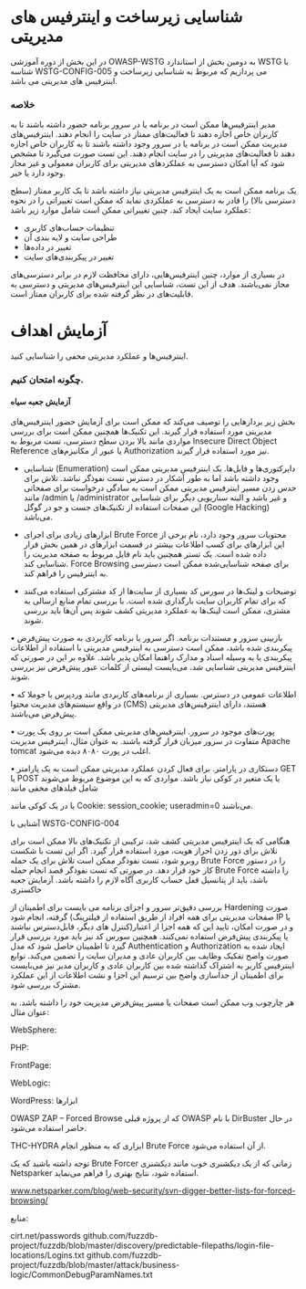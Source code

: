 # شناسایی زیرساخت و اینترفیس های مدیریتی

در این بخش از دوره آموزشی OWASP-WSTG به دومین بخش از استاندارد WSTG با شناسه WSTG-CONFIG-005 می پردازیم که مربوط به شناسایی زیرساخت و اینترفیس های مدیریتی می باشد.
### خلاصه

مدیر اینترفیس‌ها ممکن است در برنامه یا در سرور برنامه حضور داشته باشند تا به کاربران خاص اجازه دهند تا فعالیت‌های ممتاز در سایت را انجام دهند. اینترفیس‌های مدیریت ممکن است در برنامه یا در سرور وجود داشته باشند تا به کاربران خاص اجازه دهند تا فعالیت‌های مدیریتی را در سایت انجام دهند. این تست صورت می‌گیرد تا مشخص شود که آیا امکان دسترسی به عملکردهای مدیریتی برای کاربران معمولی و غیر مجاز وجود دارد یا خیر.

یک برنامه ممکن است به یک اینترفیس مدیریتی نیاز داشته باشد تا یک کاربر ممتاز (سطح دسترسی بالا) را قادر به دسترسی به عملکردی نماید که ممکن است تغییراتی را در نحوه عملکرد سایت ایجاد کند. چنین تغییراتی ممکن است شامل موارد زیر باشد:

* تنظیمات حساب‌های کاربری
* طراحی سایت و لایه بندی آن
* تغییر در داده‌ها
* تغییر در پیکربندی‌های سایت

در بسیاری از موارد، چنین اینترفیس‌هایی، دارای محافظت لازم در برابر دسترسی‌های مجاز نمی‌باشند. هدف از این تست، شناسایی این اینترفیس‌های مدیریتی و دسترسی به قابلیت‌های در نظر گرفته شده برای کاربران ممتاز است.
# آزمایش اهداف

اینترفیس‌ها و عملکرد مدیریتی مخفی را شناسایی کنید.
### چگونه امتحان کنیم.
#### آزمایش جعبه سیاه

بخش زیر بردارهایی را توصیف می‌کند که ممکن است برای آزمایش حضور اینترفیس‌های مدیریتی مورد استفاده قرار گیرند. این تکنیک‌ها همچنین ممکن است برای بررسی مواردی مانند بالا بردن سطح دسترسی، تست مربوط به Insecure Direct Object Reference یا عبور از مکانیزم‌های Authorization نیز مورد استفاده قرار گیرند.

* شناسایی (Enumeration) دایرکتوری‌ها و فایل‌ها. یک اینترفیس مدیریتی ممکن است وجود داشته باشد اما به طور آشکار در دسترس تست نفوذگر نباشد. تلاش برای حدس زدن مسیر اینترفیس مدیریتی ممکن است به سادگی درخواست برای صفحاتی مانند /admin یا /administrator و غیر باشد و البته سناریویی دیگر برای شناسایی این صفحات استفاده از تکنیک‌های جست و جو در گوگل (Google Hacking) می‌باشد.

* ابزارهای زیادی برای اجرای Brute Force محتویات سرور وجود دارد، نام برخی از این ابزارهای برای کسب اطلاعات بیشتر در قسمت ابزارهای در همین بخش قرار داده شده است. یک تستر همچنین باید نام فایل مربوط به صفحه مدیریت را شناسایی کند. Force Browsing برای صفحه شناسایی‌شده ممکن است دسترسی به اینترفیس را فراهم کند.

* توضیحات و لینک‌ها در سورس کد بسیاری از سایت‌ها از کد مشترکی استفاده می‌کنند که برای تمام کاربران سایت بارگذاری شده ‌است. با بررسی تمام منابع ارسالی به مشتری، ممکن است لینک‌ها به عملکرد مدیریتی کشف شوند پس آن‌ها باید بررسی شوند.

• بازبینی سرور و مستندات برنامه. اگر سرور یا برنامه کاربردی به صورت پیش‌فرض پیکربندی شده باشد، ممکن است دسترسی به اینترفیس مدیریتی با استفاده از اطلاعات پیکربندی یا به وسیله اسناد و مدارک راهنما امکان پذیر باشد. علاوه بر این در صورتی که اینترفیس مدیریتی شناسایی شد، می‌بایست لیستی از کلمات عبور پیش‌فرض نیز بررسی شوند.

• اطلاعات عمومی در دسترس. بسیاری از برنامه‌های کاربردی مانند وردپرس یا جوملا که در واقع سیستم‌های مدیریت محتوا (CMS) هستند، دارای اینترفیس‌های مدیریتی پیش‌فرض می‌باشند.

• پورت‌های موجود در سرور. اینترفیس‌های مدیریتی ممکن است بر روی یک پورت متفاوت در سرور میزبان قرار گرفته باشند. به عنوان مثال، اینترفیس مدیریت Apache tomcat اغلب در پورت ۸۰۸۰ دیده می‌شود.

• دستکاری در پارامتر. برای فعال کردن عملکرد مدیریتی ممکن است به یک پارامتر GET یا POST یا یک متغیر در کوکی نیاز باشد. مواردی که به این موضوع مربوط می‌شوند شامل فیلدهای مخفی مانند

یا در یک کوکی مانند Cookie: session_cookie; useradmin=0 می‌باشند.

آشنایی با WSTG-CONFIG-004

هنگامی که یک اینترفیس مدیریتی کشف شد، ترکیبی از تکنیک‌های بالا ممکن است برای تلاش برای دور زدن احراز هویت، مورد استفاده قرار گیرد. اگر این تست با شکست روبرو شود، تست نفوذگر ممکن است تلاش برای یک حمله Brute Force را در دستور کار خود قرار دهد. در صورتی که تست نفوذگر قصد انجام حمله Brute Force را داشته باشد، باید از پتانسیل قفل حساب کاربری آگاه لازم را داشته باشد.
آزمایش جعبه خاکستری

بررسی دقیق‌تر سرور و اجزای برنامه می بایست برای اطمینان از Hardening صورت گرفته، انجام شود (صفحات مدیریتی برای همه افراد از طریق استفاده از فیلترینگ IP یا کنترل های دیگر، قابل‌دسترس نباشند)‏ و در صورت امکان، تایید این که همه اجزا از اعتبار یا پیکربندی پیش‌فرض استفاده نمی‌کنند. همچنین سورس کد نیز باید مورد بررسی قرار گیرد تا اطمینان حاصل شود که مدل Authentication و Authorization ایجاد شده به صورت واضح تفکیک وظایف بین کاربران عادی و مدیران سایت را تضمین می‌کند. توابع اینترفیس کاربر به اشتراک گذاشته شده بین کاربران عادی و کاربران مدیر نیز می‌بایست برای اطمینان از جداسازی واضح بین ترسیم این اجزا و نشت اطلاعات از این عملکرد مشترک بررسی شود.

هر چارچوب وب ممکن است صفحات یا مسیر پیش‌فرض مدیریت خود را داشته باشد. به عنوان مثال:

WebSphere:

PHP:

FrontPage:

WebLogic:

WordPress:
ابزارها

OWASP ZAP – Forced Browse که از پروژه قبلی OWASP با نام DirBuster در حال حاضر استفاده می‌شود.

THC-HYDRA ابزاری که به منظور انجام Brute Force از آن استفاده می‌شود.

توجه داشته باشید که یک Brute Forcer زمانی که از یک دیکشنری خوب مانند دیکشنری Netsparker استفاده شود، نتایج بهتری را فراهم می‌نماید.

www.netsparker.com/blog/web-security/svn-digger-better-lists-for-forced-browsing/

منابع:

cirt.net/passwords
github.com/fuzzdb-project/fuzzdb/blob/master/discovery/predictable-filepaths/login-file-locations/Logins.txt
github.com/fuzzdb-project/fuzzdb/blob/master/attack/business-logic/CommonDebugParamNames.txt
